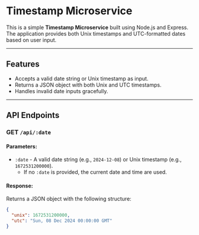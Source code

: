 # Timestamp Microservice

This is a simple **Timestamp Microservice** built using Node.js and Express. The application provides both Unix timestamps and UTC-formatted dates based on user input.

---

## Features

- Accepts a valid date string or Unix timestamp as input.
- Returns a JSON object with both Unix and UTC timestamps.
- Handles invalid date inputs gracefully.

---

## API Endpoints

### **GET** `/api/:date`

#### Parameters:
- `:date` - A valid date string (e.g., `2024-12-08`) or Unix timestamp (e.g., `1672531200000`).
  - If no `:date` is provided, the current date and time are used.

#### Response:
Returns a JSON object with the following structure:
```json
{
  "unix": 1672531200000,
  "utc": "Sun, 08 Dec 2024 00:00:00 GMT"
}
